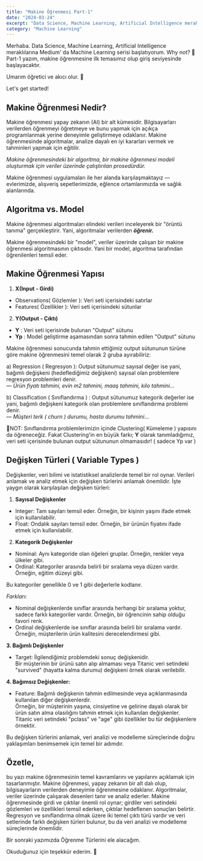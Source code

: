 ```yaml
---
title: "Makine Öğrenmesi Part-1"
date: "2024-03-24"
excerpt: "Data Science, Machine Learning, Artificial Intelligence meraklılarına Machine Learning serisi"
category: "Machine Learning"
---
```


Merhaba. Data Science, Machine Learning, Artificial Intelligence meraklılarına Medium' da Machine Learning serisi başlatıyorum. Why not? 🥲 Part-1 yazım, makine öğrenmesine ilk temasımız olup giriş seviyesinde başlayacaktır.

Umarım öğretici ve akıcı olur. 🚀

Let's get started!

## Makine Öğrenmesi Nedir?

Makine öğrenmesi yapay zekanın (AI) bir alt kümesidir. Bilgisayarları verilerden öğrenmeyi öğretmeye ve bunu yapmak için açıkça programlanmak yerine deneyimle geliştirmeye odaklanır. Makine öğrenmesinde algoritmalar, analize dayalı en iyi kararları vermek ve tahminleri yapmak için eğitilir.

*Makine öğrenmesindeki bir algoritma, bir makine öğrenmesi modeli oluşturmak için veriler üzerinde çalıştırılan prosedürdür.*

Makine öğrenmesi uygulamaları ile her alanda karşılaşmaktayız — evlerimizde, alışveriş sepetlerimizde, eğlence ortamlarımızda ve sağlık alanlarında.

## Algoritma vs. Model

Makine öğrenmesi algoritmaları elindeki verileri inceleyerek bir "örüntü tanıma" gerçekleştirir. Yani, algoritmalar verilerden ***öğrenir.***

Makine öğrenmesindeki bir "model", veriler üzerinde çalışan bir makine öğrenmesi algoritmasının çıktısıdır. Yani bir model, algoritma tarafından öğrenilenleri temsil eder.

## Makine Öğrenmesi Yapısı

1. **X(Input - Girdi)**
* Observations( Gözlemler ): Veri seti içerisindeki satırlar
* Features( Özellikler ): Veri seti içerisindeki sütunlar

2. **Y(Output - Çıktı)**
* **Y** : Veri seti içerisinde bulunan "Output" sütunu
* **Yp** : Model geliştirme aşamasından sonra tahmin edilen "Output" sütunu

Makine öğrenmesi sonucunda tahmin ettiğimiz output sütununun türüne göre makine öğrenmesini temel olarak 2 gruba ayırabiliriz:

a) Regression ( Regresyon ): Output sütunumuz sayısal değer ise yani, bağımlı değişkeni (hedeflediğimiz değişkeni) sayısal olan problemlere regresyon problemleri denir.  
— *Ürün fiyatı tahmini, evin m2 tahmini, maaş tahmini, kilo tahmini*...

b) Classification ( Sınıflandırma ) : Output sütunumuz kategorik değerler ise yani, bağımlı değişkeni kategorik olan problemlere sınıflandırma problemi denir.  
— *Müşteri terk ( churn ) durumu, hasta durumu tahmini*...

🚨NOT: Sınıflandırma problemlerimizin içinde Clustering( Kümeleme ) yapısını da öğreneceğiz. Fakat Clustering'in en büyük farkı; **Y** olarak tanımladığımız, veri seti içerisinde bulunan output sütununun olmamasıdır! ( sadece Yp var )

## Değişken Türleri ( Variable Types )

Değişkenler, veri bilimi ve istatistiksel analizlerde temel bir rol oynar. Verileri anlamak ve analiz etmek için değişken türlerini anlamak önemlidir. İşte yaygın olarak karşılaşılan değişken türleri:

1. **Sayısal Değişkenler**
* Integer: Tam sayıları temsil eder. Örneğin, bir kişinin yaşını ifade etmek için kullanılabilir.
* Float: Ondalık sayıları temsil eder. Örneğin, bir ürünün fiyatını ifade etmek için kullanılabilir.

2. **Kategorik Değişkenler**
* Nominal: Aynı kategoride olan öğeleri gruplar. Örneğin, renkler veya ülkeler gibi.
* Ordinal: Kategoriler arasında belirli bir sıralama veya düzen vardır. Örneğin, eğitim düzeyi gibi.

Bu kategoriler genellikle 0 ve 1 gibi değerlerle kodlanır.

*Farkları:*
* Nominal değişkenlerde sınıflar arasında herhangi bir sıralama yoktur, sadece farklı kategoriler vardır. Örneğin, bir öğrencinin sahip olduğu favori renk.
* Ordinal değişkenlerde ise sınıflar arasında belirli bir sıralama vardır. Örneğin, müşterilerin ürün kalitesini derecelendirmesi gibi.

**3. Bağımlı Değişkenler**
* Target: İlgilendiğimiz problemdeki sonuç değişkenidir.  
Bir müşterinin bir ürünü satın alıp almaması veya Titanic veri setindeki "survived" (hayatta kalma durumu) değişkeni örnek olarak verilebilir.

**4. Bağımsız Değişkenler:**
* Feature: Bağımlı değişkenin tahmin edilmesinde veya açıklanmasında kullanılan diğer değişkenlerdir.  
Örneğin, bir müşterinin yaşına, cinsiyetine ve gelirine dayalı olarak bir ürün satın alma olasılığını tahmin etmek için kullanılan değişkenler. Titanic veri setindeki "pclass" ve "age" gibi özellikler bu tür değişkenlere örnektir.

Bu değişken türlerini anlamak, veri analizi ve modelleme süreçlerinde doğru yaklaşımları benimsemek için temel bir adımdır.

## Özetle,

bu yazı makine öğrenmesinin temel kavramlarını ve yapılarını açıklamak için tasarlanmıştır. Makine öğrenmesi, yapay zekanın bir alt dalı olup, bilgisayarların verilerden deneyimle öğrenmesine odaklanır. Algoritmalar, veriler üzerinde çalışarak desenleri tanır ve analiz ederler. Makine öğrenmesinde girdi ve çıktılar önemli rol oynar; girdiler veri setindeki gözlemleri ve özellikleri temsil ederken, çıktılar hedeflenen sonuçları belirtir. Regresyon ve sınıflandırma olmak üzere iki temel çıktı türü vardır ve veri setlerinde farklı değişken türleri bulunur, bu da veri analizi ve modelleme süreçlerinde önemlidir.

Bir sonraki yazımızda Öğrenme Türlerini ele alacağım.

Okuduğunuz için teşekkür ederim. 🧡 